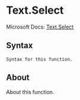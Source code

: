 ---
---

# Text.Select

Microsoft Docs: [Text.Select](https://docs.microsoft.com/en-us/powerquery-m/text-select)

## Syntax

```
Syntax for this function.
```

## About

About this function.

